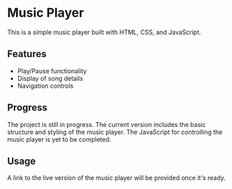 # Music Player

This is a simple music player built with HTML, CSS, and JavaScript.

## Features

- Play/Pause functionality
- Display of song details
- Navigation controls

## Progress

The project is still in progress. The current version includes the basic structure and styling of the music player. The JavaScript for controlling the music player is yet to be completed.

## Usage

A link to the live version of the music player will be provided once it's ready.